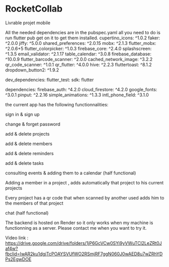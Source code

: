 # RocketCollab
Livrable projet mobile

All the needed dependencies are in the pubspec.yaml all you need to do is run flutter pub get on it to get them installed. cupertino_icons: ^1.0.2 faker: ^2.0.0 jiffy: ^5.0.0 shared_preferences: ^2.0.15 mobx: ^2.1.3 flutter_mobx: ^2.0.6+5 flutter_colorpicker: ^1.0.3 firebase_core: ^2.4.0 splashscreen: ^1.3.5 email_validator: ^2.1.17 table_calendar: ^3.0.8 firebase_database: ^10.0.9 flutter_barcode_scanner: ^2.0.0 cached_network_image: ^3.2.2 qr_code_scanner: ^1.0.1 qr_flutter: ^4.0.0 hive: ^2.2.3 fluttertoast: ^8.1.2 dropdown_button2: ^1.9.2

dev_dependencies: flutter_test: sdk: flutter

dependencies: firebase_auth: ^4.2.0 cloud_firestore: ^4.2.0 google_fonts: ^3.0.1 pinput: ^2.2.16 simple_animations: ^1.3.3 intl_phone_field: ^3.1.0

the current app has the following functionnalities:

sign in & sign up

change & forget password

add & delete projects

add & delete members

add & delete reminders

add & delete tasks

consulting events & adding them to a calendar (half functional)

Adding a member in a project , adds automatically that project to his current projects

Every project has a qr code that when scanned by another used adds him to the members of that project

chat (half functional)

The backend is hosted on Render so it only works when my machine is functionning as a server. Please contact me when you want to try it.

Video link : https://drive.google.com/drive/folders/1jP6GcVCw0SYi9yVWuTCl2LeZRt0Jaf4w?fbclid=IwAR2ku1dgjTcPOAYSVUfWO2RSmjRF7ggN060J0wAED8u7wZRhYDPs2EgwDOE

